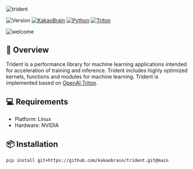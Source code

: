 ![trident](https://user-images.githubusercontent.com/7459074/233241558-ee076751-63e9-47d8-9941-17ac3eca5ebb.png)

![Version](https://img.shields.io/badge/Version-0.1.0-blue?style=for-the-badge)
[![KakaoBrain](https://img.shields.io/badge/kakaobrain-000000?style=for-the-badge&logo=kakao)](https://www.kakaobrain.com)
[![Python](https://img.shields.io/badge/python-ffdd54?style=for-the-badge&logo=python)](https://www.python.org)
[![Triton](https://img.shields.io/badge/triton-21b5c2?style=for-the-badge&logo=openai)](https://github.com/openai/triton)

![welcome](https://capsule-render.vercel.app/api?type=rect&color=001eff&text=👋%20Hello%20and%20Welcome&fontColor=ffffff)

## 🔱 Overview

Trident is a performance library for machine learning applications intended for acceleration of training and inference.
Trident includes highly optimized kernels, functions and modules for machine learning. Trident is implemented based on
[OpenAI Triton](https://github.com/openai/triton).

## 💻 Requirements

 - Platform: Linux
 - Hardware: NVIDIA

## 📦 Installation

```bash
pip install git+https://github.com/kakaobrain/trident.git@main
```
